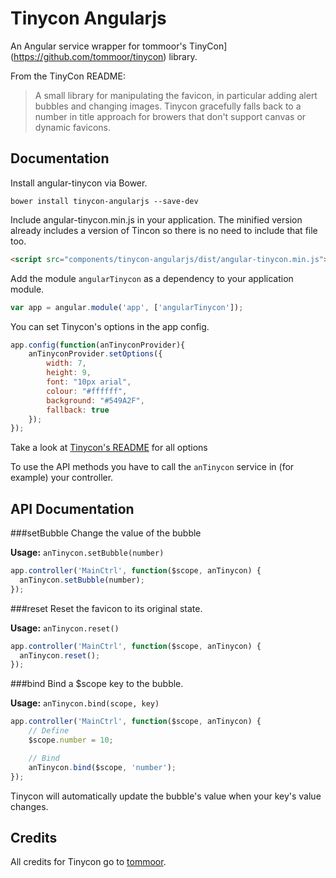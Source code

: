 # Tinycon Angularjs

An Angular service wrapper for tommoor's TinyCon](https://github.com/tommoor/tinycon) library.

From the TinyCon README:

>A small library for manipulating the favicon, in particular adding alert bubbles and changing images. Tinycon gracefully falls back to a number in title approach for browers that don't support canvas or dynamic favicons.

## Documentation 

Install angular-tinycon via Bower.
```
bower install tinycon-angularjs --save-dev
```

Include angular-tinycon.min.js in your application. The minified version already includes a version of Tincon so there is no need to include that file too.
```html
<script src="components/tinycon-angularjs/dist/angular-tinycon.min.js"></script>
```

Add the module ```angularTinycon``` as a dependency to your application module.
```javascript
var app = angular.module('app', ['angularTinycon']);
```

You can set Tinycon's options in the app config. 
```javascript
app.config(function(anTinyconProvider){
    anTinyconProvider.setOptions({
        width: 7,
        height: 9,
        font: "10px arial",
        colour: "#ffffff",
        background: "#549A2F",
        fallback: true
    });
});
```
Take a look at [Tinycon's README](https://github.com/tommoor/tinycon#options) for all options

To use the API methods you have to call the ```anTinycon``` service in (for example) your controller.

## API Documentation

###setBubble
Change the value of the bubble

**Usage:** ```anTinycon.setBubble(number)```

```javascript
app.controller('MainCtrl', function($scope, anTinycon) {
  anTinycon.setBubble(number);
});
```

###reset
Reset the favicon to its original state.

**Usage:** ```anTinycon.reset()```

```javascript
app.controller('MainCtrl', function($scope, anTinycon) {
  anTinycon.reset();
});
```


###bind
Bind a $scope key to the bubble.

**Usage:** ```anTinycon.bind(scope, key)```

```javascript
app.controller('MainCtrl', function($scope, anTinycon) {
    // Define
    $scope.number = 10;

    // Bind
    anTinycon.bind($scope, 'number');
});
```

Tinycon will automatically update the bubble's value when your key's value changes.

## Credits
All credits for Tinycon go to [tommoor](https://github.com/tommoor).
